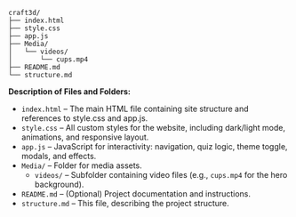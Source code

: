 ```
craft3d/
├── index.html
├── style.css
├── app.js
├── Media/
│   └── videos/
│       └── cups.mp4
├── README.md
└── structure.md
```

**Description of Files and Folders:**

- `index.html` – The main HTML file containing site structure and references to style.css and app.js.
- `style.css` – All custom styles for the website, including dark/light mode, animations, and responsive layout.
- `app.js` – JavaScript for interactivity: navigation, quiz logic, theme toggle, modals, and effects.
- `Media/` – Folder for media assets.
    - `videos/` – Subfolder containing video files (e.g., `cups.mp4` for the hero background).
- `README.md` – (Optional) Project documentation and instructions.
- `structure.md` – This file, describing the project structure.
```
